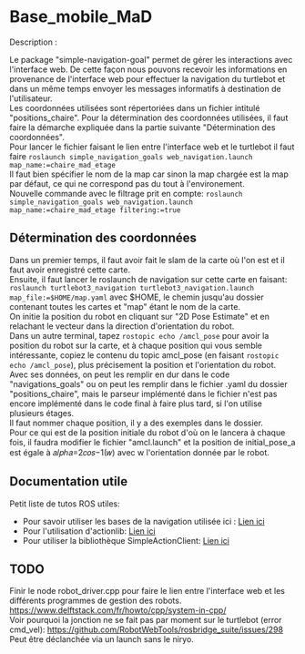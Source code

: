 # Base_mobile_MaD

Description :

Le package "simple-navigation-goal" permet de gérer les interactions avec l'interface web. De cette façon nous pouvons recevoir les informations en provenance de l'interface web pour effectuer la navigation du turtlebot et dans un même temps envoyer les messages informatifs à destination de l'utilisateur.  
Les coordonnées utilisées sont répertoriées dans un fichier intitulé "positions_chaire". Pour la détermination des coordonnées utilisées, il faut faire la démarche expliquée dans la partie suivante "Détermination des coordonnées".  
Pour lancer le fichier faisant le lien entre l'interface web et le turtlebot il faut faire `roslaunch simple_navigation_goals web_navigation.launch  map_name:=chaire_mad_etage`  
Il faut bien spécifier le nom de la map car sinon la map chargée est la map par défaut, ce qui ne correspond pas du tout à l'environement.  
Nouvelle commande avec le filtrage prit en compte: `roslaunch simple_navigation_goals web_navigation.launch  map_name:=chaire_mad_etage filtering:=true`

## Détermination des coordonnées

Dans un premier temps, il faut avoir fait le slam de la carte où l'on est et il faut avoir enregistré cette carte.  
Ensuite, il faut lancer le roslaunch de navigation sur cette carte en faisant: `roslaunch turtlebot3_navigation turtlebot3_navigation.launch map_file:=$HOME/map.yaml` avec $HOME, le chemin jusqu'au dossier contenant toutes les cartes et "map" étant le nom de la carte.  
On initie la position du robot en cliquant sur "2D Pose Estimate" et en relachant le vecteur dans la direction d'orientation du robot.  
Dans un autre terminal, tapez `rostopic echo /amcl_pose` pour avoir la position du robot sur la carte, et à chaque position qui vous semble intéressante, copiez le contenu du topic amcl_pose (en faisant `rostopic echo /amcl_pose`), plus précisement la position et l'orientation du robot. Avec ses données, on peut les remplir en dur dans le code "navigations_goals" ou on peut les remplir dans le fichier .yaml du dossier "positions_chaire", mais le parseur implémenté dans le fichier n'est pas encore implémenté dans le code final à faire plus tard, si l'on utilise plusieurs étages.  
Il faut nommer chaque position, il y a des exemples dans le dossier.  
Pour ce qui est de la position initiale du robot d'où on le lancera à chaque fois, il faudra modifier le fichier "amcl.launch" et la position de initial_pose_a est égale à 𝑎𝑙𝑝ℎ𝑎=2𝑐𝑜𝑠−1(𝑤) avec w l'orientation donnée par le robot.

## Documentation utile
Petit liste de tutos ROS utiles:  
- Pour savoir utiliser les bases de la navigation utilisée ici : [Lien ici](https://wiki.ros.org/navigation/Tutorials/SendingSimpleGoals "wiki ros")  
- Pour l'utilisation d'actionlib: [Lien ici](https://wiki.ros.org/actionlib "wiki ros")  
- Pour utiliser la bibliothèque SimpleActionClient: [Lien ici](https://wiki.ros.org/actionlib_tutorials/Tutorials/Writing%20a%20Callback%20Based%20Simple%20Action%20Client "wiki ros")  

## TODO
Finir le node robot_driver.cpp pour faire le lien entre l'interface web et les différents programmes de gestion des robots.
https://www.delftstack.com/fr/howto/cpp/system-in-cpp/  
Voir pourquoi la jonction ne se fait pas par moment sur le turtlebot (error cmd_vel):
https://github.com/RobotWebTools/rosbridge_suite/issues/298
Peut être déclanchée via un launch sans le niryo.



